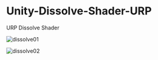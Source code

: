 # Unity-Dissolve-Shader-URP

URP Dissolve Shader 

![dissolve01](https://user-images.githubusercontent.com/7846239/140644534-c19ec146-9c0f-455a-8535-4c2789f76b7a.JPG)

![dissolve02](https://user-images.githubusercontent.com/7846239/140644541-136afac9-8761-4f0e-be2d-040563bfdcc0.JPG)
